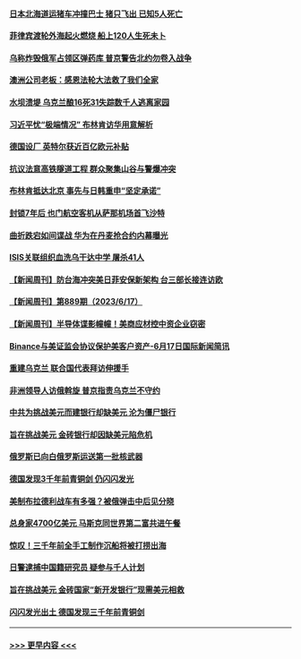 #### [日本北海道运猪车冲撞巴士 猪只飞出 已知5人死亡](../pages/prog202/a103733739.md?t=06182143) 
#### [菲律宾渡轮外海起火燃烧 船上120人生死未卜](../pages/prog202/a103733710.md?t=06182143) 
#### [乌称炸毁俄军占领区弹药库 普京警告北约勿卷入战争](../pages/prog202/a103733693.md?t=06182143) 
#### [澳洲公司老板：感恩法轮大法救了我们全家](../pages/prog202/a103733694.md?t=06182143) 
#### [水坝溃堤 乌克兰酿16死31失踪数千人逃离家园](../pages/prog202/a103733657.md?t=06182143) 
#### [习近平忧“极端情况” 布林肯访华用意解析](../pages/prog202/a103733652.md?t=06182143) 
#### [德国设厂 英特尔获近百亿欧元补贴](../pages/prog202/a103733644.md?t=06182143) 
#### [抗议法意高铁隧道工程 群众聚集山谷与警爆冲突](../pages/prog202/a103733612.md?t=06182143) 
#### [布林肯抵达北京 事先与日韩重申“坚定承诺”](../pages/prog202/a103733607.md?t=06182143) 
#### [封锁7年后 也门航空客机从萨那机场首飞沙特](../pages/prog202/a103733589.md?t=06182143) 
#### [曲折跌宕如间谍战 华为在丹麦抢合约内幕曝光](../pages/prog202/a103733564.md?t=06182143) 
#### [ISIS关联组织血洗乌干达中学 屠杀41人](../pages/prog202/a103733342.md?t=06182143) 
#### [【新闻周刊】防台海冲突美日菲安保新架构 台三部长接连访欧](../pages/prog202/a103733491.md?t=06182143) 
#### [【新闻周刊】第889期（2023/6/17）](../pages/prog202/a103733517.md?t=06182143) 
#### [【新闻周刊】半导体谍影幢幢！美商应材控中资企业窃密](../pages/prog202/a103733484.md?t=06182143) 
#### [Binance与美证监会协议保护美客户资产-6月17日国际新闻简讯](../pages/prog202/a103733434.md?t=06182143) 
#### [重建乌克兰 联合国代表拜访伸援手](../pages/prog202/a103733435.md?t=06182143) 
#### [非洲领导人访俄斡旋 普京指责乌克兰不守约](../pages/prog202/a103733436.md?t=06182143) 
#### [中共为挑战美元而建银行却缺美元 沦为僵尸银行](../pages/prog202/a103733363.md?t=06182143) 
#### [旨在挑战美元 金砖银行却因缺美元陷危机](../pages/prog202/a103733301.md?t=06182143) 
#### [俄罗斯已向白俄罗斯运送第一批核武器](../pages/prog202/a103733305.md?t=06182143) 
#### [德国发现3千年前青铜剑 仍闪闪发光](../pages/prog202/a103733300.md?t=06182143) 
#### [美制布拉德利战车有多强？被俄弹击中后见分晓](../pages/prog202/a103733205.md?t=06182143) 
#### [总身家4700亿美元 马斯克同世界第二富共进午餐](../pages/prog202/a103733235.md?t=06182143) 
#### [惊叹！三千年前全手工制作沉船将被打捞出海](../pages/prog202/a103733239.md?t=06182143) 
#### [日警逮捕中国籍研究员 疑参与千人计划](../pages/prog202/a103733207.md?t=06182143) 
#### [旨在挑战美元 金砖国家“新开发银行”现需美元相救](../pages/prog202/a103733194.md?t=06182143) 
#### [闪闪发光出土 德国发现三千年前青铜剑](../pages/prog202/a103733177.md?t=06182143) 

----
#### [ >>> 更早内容 <<< ](../indexes/prog202-earlier.md)
